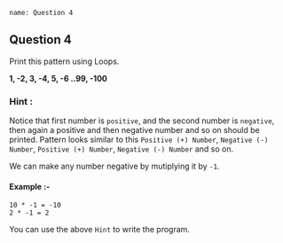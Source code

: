 ```ngMeta
name: Question 4
```

## Question 4

Print this pattern using Loops. 

**1, -2, 3, -4, 5, -6 ..99, -100**

### Hint :

Notice that first number is `positive`, and the second number is `negative`, then again a positive and then negative number and so on should be printed. Pattern looks similar to this `Positive (+) Number`, `Negative (-) Number`, `Positive (+) Number`, `Negative (-) Number` and so on.

We can make any number negative by mutiplying it by `-1`.

#### Example :-

```
10 * -1 = -10
2 * -1 = 2
```
You can use the above `Hint` to write the program.


